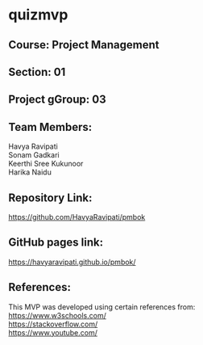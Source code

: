 # quizmvp

## Course: Project Management

## Section: 01

## Project gGroup: 03

## Team Members:
Havya Ravipati<br>
Sonam Gadkari<br>
Keerthi Sree Kukunoor<br>
Harika Naidu<br>

## Repository Link:
https://github.com/HavyaRavipati/pmbok

## GitHub pages link:
https://havyaravipati.github.io/pmbok/

## References:
This MVP was developed using certain references from: <br>
https://www.w3schools.com/ <br>
https://stackoverflow.com/ <br>
https://www.youtube.com/  <br>


